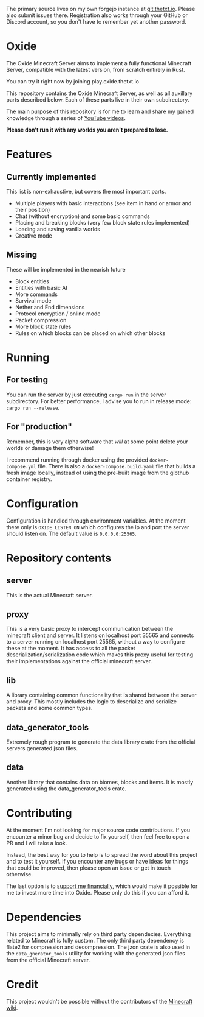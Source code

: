 The primary source lives on my own forgejo instance at [git.thetxt.io](https://git.thetxt.io/thetxt/oxide). Please also submit issues there. Registration also works through your GitHub or Discord account, so you don't have to remember yet another password.

# Oxide
The Oxide Minecraft Server aims to implement a fully functional Minecraft Server, compatible with the latest version, from scratch entirely in Rust.

You can try it right now by joining play.oxide.thetxt.io

This repository contains the Oxide Minecraft Server, as well as all auxillary parts described below.
Each of these parts live in their own subdirectory.

The main purpose of this repository is for me to learn and share my gained knowledge through a series of [YouTube videos](https://www.youtube.com/playlist?list=PLht_DnAZ_Av4UZwQGhz7aNDMH9pfI0ein).

**Please don't run it with any worlds you aren't prepared to lose.**

# Features
## Currently implemented
This list is non-exhaustive, but covers the most important parts.
- Multiple players with basic interactions (see item in hand or armor and their position)
- Chat (without encryption) and some basic commands
- Placing and breaking blocks (very few block state rules implemented)
- Loading and saving vanilla worlds
- Creative mode

## Missing
These will be implemented in the nearish future
- Block entities
- Entities with basic AI
- More commands
- Survival mode
- Nether and End dimensions
- Protocol encryption / online mode
- Packet compression
- More block state rules
- Rules on which blocks can be placed on which other blocks

# Running
## For testing
You can run the server by just executing `cargo run` in the server subdirectory. For better performance, I advise you to run in release mode: `cargo run --release`.

## For "production"
Remember, this is very alpha software that _will_ at some point delete your worlds or damage them otherwise!

I recommend running through docker using the provided `docker-compose.yml` file. There is also a `docker-compose.build.yaml` file that builds a fresh image locally, instead of using the pre-built image from the gibthub container registry.

# Configuration
Configuration is handled through environment variables. At the moment there only is `OXIDE_LISTEN_ON` which configures the ip and port the server should listen on. The default value is `0.0.0.0:25565`.

# Repository contents
## server
This is the actual Minecraft server.

## proxy
This is a very basic proxy to intercept communication between the minecraft client and server.
It listens on localhost port 35565 and connects to a server running on localhost port 25565, without a way to configure these at the moment.
It has access to all the packet deserialization/serialization code which makes this proxy useful for testing their implementations against the official minecraft server.

## lib
A library containing common functionality that is shared between the server and proxy. This mostly includes the logic to deserialize and serialize packets and some common types.

## data_generator_tools
Extremely rough program to generate the data library crate from the official servers generated json files.

## data
Another library that contains data on biomes, blocks and items. It is mostly generated using the data_generator_tools crate.

# Contributing
At the moment I'm not looking for major source code contributions. If you encounter a minor bug and decide to fix yourself, then feel free to open a PR and I will take a look.

Instead, the best way for you to help is to spread the word about this project and to test it yourself. If you encounter any bugs or have ideas for things that could be improved, then please open an issue or get in touch otherwise.

The last option is to [support me financially](https://buymeacoffee.com/thetxt), which would make it possible for me to invest more time into Oxide. Please only do this if you can afford it.

# Dependencies
This project aims to minimally rely on third party dependecies. Everything related to Minecraft is fully custom.
The only third party dependency is flate2 for compression and decompression. The jzon crate is also used in the `data_gnerator_tools` utility for working with the generated json files from the official Minecraft server.

# Credit
This project wouldn't be possible without the contributors of the [Minecraft wiki](https://minecraft.wiki/w/Java_Edition_protocol).
